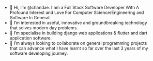 - 👋 Hi, I’m @chandae. I am a Full Stack Software Developer With A Profound Interest and Love For Computer Science/Engineering and Software In General.
- 👀 I’m interested in useful, innovative and groundbreaking technology that solves modern day problems. 
- 🌱 I’m specialise in building django web applications & flutter and dart application software.
- 💞️ I’m always looking to collaborate on general programming projects that can advance what I have learnt so far over the last 3 years of my software developing journey.
